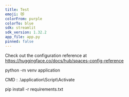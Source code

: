 ```yaml
---
title: Test
emoji: 😻
colorFrom: purple
colorTo: blue
sdk: streamlit
sdk_version: 1.32.2
app_file: app.py
pinned: false
---
```


Check out the configuration reference at https://huggingface.co/docs/hub/spaces-config-reference

python -m venv application

CMD : .\application\Script\Activate

pip install -r requirements.txt
